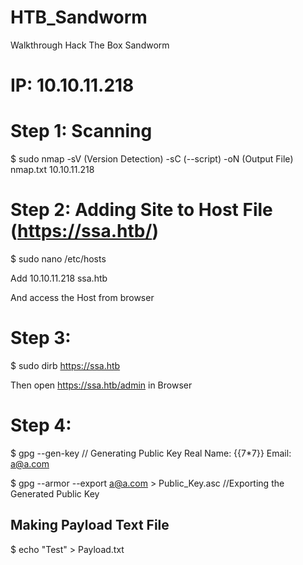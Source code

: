 # HTB_Sandworm
Walkthrough Hack The Box Sandworm

# IP: 10.10.11.218

# Step 1: Scanning

$ sudo nmap -sV (Version Detection) -sC (--script) -oN (Output File) nmap.txt 10.10.11.218

# Step 2: Adding Site to Host File (https://ssa.htb/) 

$ sudo nano /etc/hosts

Add 10.10.11.218  ssa.htb

And access the Host from browser

# Step 3:
$ sudo dirb https://ssa.htb

Then open https://ssa.htb/admin in Browser

# Step 4:

$ gpg --gen-key      // Generating Public Key
Real Name: {{7*7}}
Email: a@a.com

$ gpg --armor --export a@a.com > Public_Key.asc    //Exporting the Generated Public Key

## Making Payload Text File

$ echo "Test" > Payload.txt




